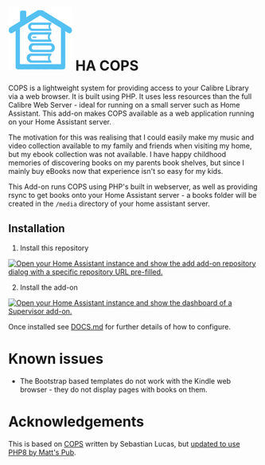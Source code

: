 # ![HA-COPS logo](https://raw.githubusercontent.com/dunxd/HomeAssistantAddons/main/COPS/icon.png) HA COPS

COPS is a lightweight system for providing access to your Calibre Library via a web browser. It is built using PHP. It uses less resources than the full Calibre Web Server - ideal for running on a small server such as Home Assistant. This add-on makes COPS available as a web application running on your Home Assistant server.

The motivation for this was realising that I could easily make my music and video collection available to my family and friends when visiting my home, but my ebook collection was not available. I have happy childhood memories of discovering books on my parents book shelves, but since I mainly buy eBooks now that experience isn't so easy for my kids.

This Add-on runs COPS using PHP's built in webserver, as well as providing rsync to get books onto your Home Assistant server - a books folder will be created in the `/media` directory of your home assistant server.

## Installation

1. Install this repository

[![Open your Home Assistant instance and show the add add-on repository dialog with a specific repository URL pre-filled.](https://my.home-assistant.io/badges/supervisor_add_addon_repository.svg)](https://my.home-assistant.io/redirect/supervisor_add_addon_repository/?repository_url=https%3A%2F%2Fgithub.com%2Fdunxd%2FHomeAssistantAddons)

2. Install the add-on

[![Open your Home Assistant instance and show the dashboard of a Supervisor add-on.](https://my.home-assistant.io/badges/supervisor_addon.svg)](https://my.home-assistant.io/redirect/supervisor_addon/?addon=670b30ea_ha-cops&repository_url=https%3A%2F%2Fgithub.com%2Fdunxd%2FHomeAssistantAddons)

Once installed see [DOCS.md](DOCS.md) for further details of how to configure.

# Known issues

- The Bootstrap based templates do not work with the Kindle web browser - they do not display pages with books on them.

# Acknowledgements

This is based on [COPS](https://github.com/seblucas/cops) written by Sebastian Lucas, but [updated to use PHP8 by Matt's Pub](https://github.com/mikespub-org/seblucas-cops).
